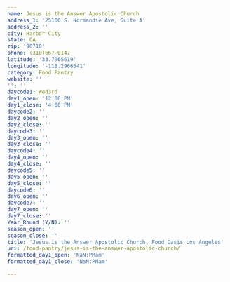 ```yaml
---
name: Jesus is the Answer Apostolic Church
address_1: '25100 S. Normandie Ave, Suite A'
address_2: ''
city: Harbor City
state: CA
zip: '90710'
phone: (310)667-0147
latitude: '33.7965619'
longitude: '-118.2966541'
category: Food Pantry
website: ''
'': ''
daycode1: Wed3rd
day1_open: '12:00 PM'
day1_close: '4:00 PM'
daycode2: ''
day2_open: ''
day2_close: ''
daycode3: ''
day3_open: ''
day3_close: ''
daycode4: ''
day4_open: ''
day4_close: ''
daycode5: ''
day5_open: ''
day5_close: ''
daycode6: ''
day6_open: ''
daycode7: ''
day7_open: ''
day7_close: ''
Year_Round (Y/N): ''
season_open: ''
season_close: ''
title: 'Jesus is the Answer Apostolic Church, Food Oasis Los Angeles'
uri: /food-pantry/jesus-is-the-answer-apostolic-church/
formatted_day1_open: 'NaN:PMam'
formatted_day1_close: 'NaN:PMam'

---
```

